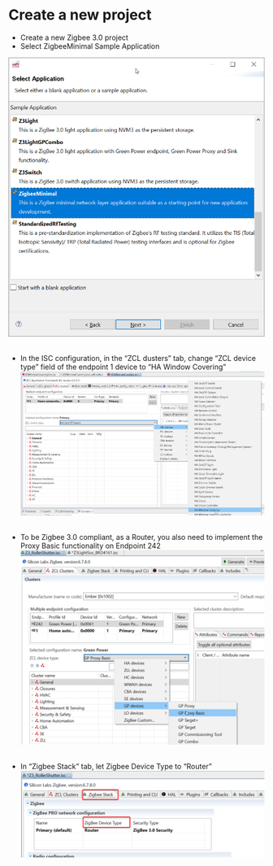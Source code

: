 # Create a new project


-	Create a new Zigbee 3.0 project
-	Select ZigbeeMinimal Sample Application

![](../images/ho1_0.png) 

-	In the ISC configuration, in the “ZCL dusters” tab, change “ZCL device type” field of the endpoint 1 device to “HA Window Covering” 
 ![](../images/ho1_1.png) 

-	To be Zigbee 3.0 compliant, as a Router, you also need to implement the Proxy Basic functionality on Endpoint 242
 ![](../images/ho1_2.png) 
 
-	In “Zigbee Stack” tab, let Zigbee Device Type to “Router”
 ![](../images/ho1_3.png) 

 

